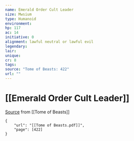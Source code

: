 ```yaml
---
name: Emerald Order Cult Leader
size: Mwsium
type: Humanoid
environment: 
hp: 117
ac: 14
initiative: 0
alignment: lawful neutral or lawful evil
legendary: 
lair: 
unique: 
cr: 8
tags: 
source: "Tome of Beasts: 422"
url: ""
---
```

# [[Emerald Order Cult Leader]]

[Source](zotero://open-pdf/library/items/ULEQWHJM?page=422) from [[Tome of Beasts]]

```pdf
{
	"url": "[[Tome of Beasts.pdf]]",
	"page": [422]
}
```

